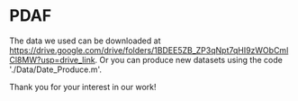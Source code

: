 # PDAF
The data we used can be downloaded at https://drive.google.com/drive/folders/1BDEE5ZB_ZP3qNpt7qHI9zWObCmlCl8MW?usp=drive_link.
Or you can produce new datasets using the code './Data/Date_Produce.m'.

Thank you for your interest in our work!
